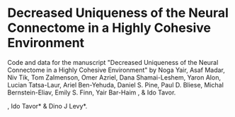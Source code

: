 # Decreased Uniqueness of the Neural Connectome in a Highly Cohesive Environment
Code and data for the manuscript "Decreased Uniqueness of the Neural Connectome in a Highly Cohesive Environment" by Noga Yair, Asaf Madar,	Niv Tik, Tom Zalmenson, Omer Azriel, Dana Shamai-Leshem, Yaron Alon, Lucian Tatsa-Laur, Ariel Ben-Yehuda, Daniel S. Pine, Paul D. Bliese, Michal Bernstein-Eliav, Emily S. Finn, Yair Bar-Haim , & Ido Tavor.












, Ido Tavor* & Dino J Levy*.
